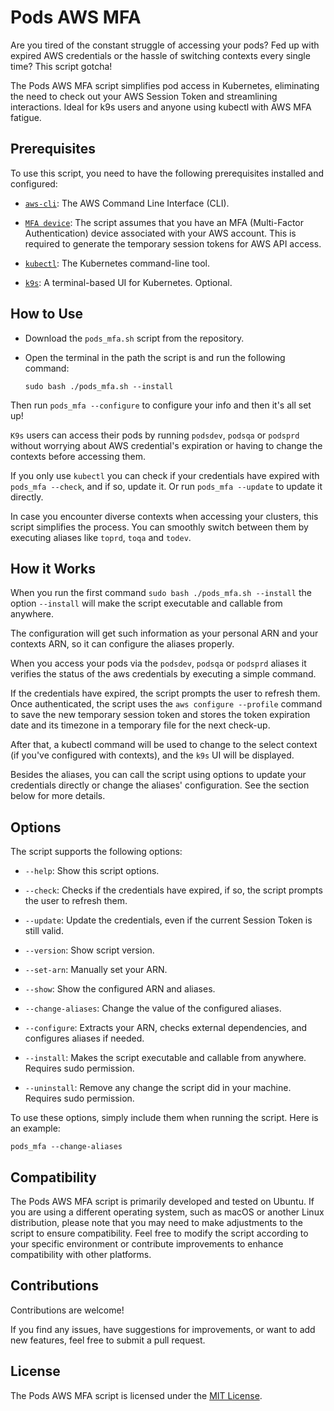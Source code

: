 # Pods AWS MFA

Are you tired of the constant struggle of accessing your pods? Fed up with expired AWS credentials or the hassle of 
switching contexts every single time? This script gotcha!

The Pods AWS MFA script simplifies pod access in Kubernetes, eliminating the need to check out your AWS Session Token
and streamlining interactions. Ideal for k9s users and anyone using kubectl with AWS MFA fatigue.

## Prerequisites

To use this script, you need to have the following prerequisites installed and configured:

- [`aws-cli`](https://docs.aws.amazon.com/cli/latest/userguide/getting-started-install.html): The AWS Command Line Interface (CLI).
  
- [`MFA device`](https://docs.aws.amazon.com/IAM/latest/UserGuide/id_credentials_mfa_enable_virtual.html#enable-virt-mfa-for-iam-user): The script assumes that you have an MFA (Multi-Factor Authentication) device associated with your AWS account.
This is required to generate the temporary session tokens for AWS API access.

- [`kubectl`](https://kubernetes.io/docs/tasks/tools/#kubectl): The Kubernetes command-line tool.

- [`k9s`](https://github.com/derailed/k9s#installation): A terminal-based UI for Kubernetes. Optional.

## How to Use

- Download the `pods_mfa.sh` script from the repository.

- Open the terminal in the path the script is and run the following command:
   ```shell
   sudo bash ./pods_mfa.sh --install
   ```
  
Then run `pods_mfa --configure` to configure your info and then it's all set up!

`K9s` users can access their pods by running `podsdev`, `podsqa` or `podsprd` without worrying about AWS credential's
expiration or having to change the contexts before accessing them.

If you only use `kubectl` you can check if your credentials have expired with `pods_mfa --check`, and if so, update it. 
Or run `pods_mfa --update` to update it directly.

In case you encounter diverse contexts when accessing your clusters, this script simplifies the process.
You can smoothly switch between them by executing aliases like `toprd`, `toqa` and `todev`.

## How it Works

When you run the first command `sudo bash ./pods_mfa.sh --install` the option `--install` will make the script 
executable and callable from anywhere.

The configuration will get such information as your personal ARN and your contexts ARN, so it can configure the aliases properly.

When you access your pods via the `podsdev`, `podsqa` or `podsprd` aliases it verifies the status of the aws credentials
by executing a simple command. 

If the credentials have expired, the script prompts the user to refresh them. Once authenticated, the script uses the 
`aws configure --profile` command to save the new temporary session token and stores the token expiration date and its 
timezone in a temporary file for the next check-up.

After that, a kubectl command will be used to change to the select context (if you've configured with contexts), and the
`k9s` UI will be displayed.

Besides the aliases, you can call the script using options to update your credentials directly or change the aliases'
configuration. See the section below for more details. 

## Options

The script supports the following options:

- `--help`: Show this script options.

- `--check`: Checks if the credentials have expired, if so, the script prompts the user to refresh them.

- `--update`: Update the credentials, even if the current Session Token is still valid.

- `--version`: Show script version.

- `--set-arn`: Manually set your ARN.

- `--show`: Show the configured ARN and aliases.

- `--change-aliases`: Change the value of the configured aliases.

- `--configure`: Extracts your ARN, checks external dependencies, and configures aliases if needed.

- `--install`: Makes the script executable and callable from anywhere. Requires sudo permission.

- `--uninstall`: Remove any change the script did in your machine. Requires sudo permission.

To use these options, simply include them when running the script. Here is an example:

  ```shell
  pods_mfa --change-aliases
  ```

## Compatibility

The Pods AWS MFA script is primarily developed and tested on Ubuntu. If you are using a different operating system, 
such as macOS or another Linux distribution, please note that you may need to make adjustments to the script to ensure 
compatibility. Feel free to modify the script according to your specific environment or contribute improvements to 
enhance compatibility with other platforms.

## Contributions

Contributions are welcome!

If you find any issues, have suggestions for improvements, or want to add new features, feel free to submit a pull request.

## License

The Pods AWS MFA script is licensed under the [MIT License](https://github.com/nandakobs/pods-aws-mfa/blob/main/LICENSE).
